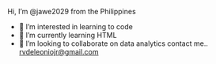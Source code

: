 Hi, I’m @jawe2029 from the Philippines
- 👀 I’m interested in learning to code
- 🌱 I’m currently learning HTML
- 💞️ I’m looking to collaborate on data analytics
contact me.. rvdeleoniojr@gmail.com

<!---
jawe2029/jawe2029 is a ✨ special ✨ repository because its `README.md` (this file) appears on your GitHub profile.
You can click the Preview link to take a look at your changes.
--->
